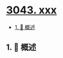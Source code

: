 # [3043. xxx](https://github.com/Tdahuyou/TNotes.leetcode/tree/main/notes/3043.%20xxx)

<!-- region:toc -->

- [1. 📝 概述](#1--概述)

<!-- endregion:toc -->

## 1. 📝 概述
